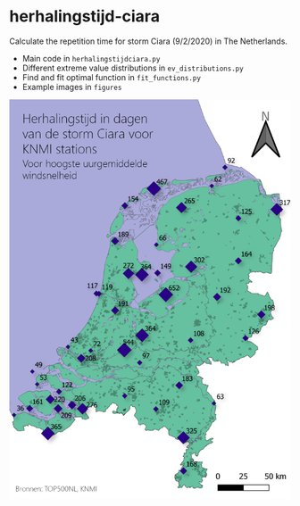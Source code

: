 # herhalingstijd-ciara
Calculate the repetition time for storm Ciara (9/2/2020) in The Netherlands.

* Main code in `herhalingstijdciara.py`
* Different extreme value distributions in `ev_distributions.py`
* Find and fit optimal function in `fit_functions.py`
* Example images in `figures`

![Hoogste uurgemiddelde](https://github.com/SjoerdGn/herhalingstijd-ciara/blob/master/figures/hoogste%20uurgemiddelde.png)
